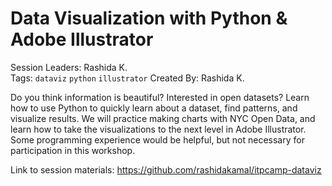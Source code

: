# Data Visualization with Python & Adobe Illustrator

Session Leaders: Rashida K.  
Tags: `dataviz` `python` `illustrator`
Created By: Rashida K.  

Do you think information is beautiful? Interested in open datasets? Learn how to use Python to quickly learn about a dataset, find patterns, and visualize results. We will practice making charts with NYC Open Data, and learn how to take the visualizations to the next level in Adobe Illustrator. Some programming experience would be helpful, but not necessary for participation in this workshop.

Link to session materials: https://github.com/rashidakamal/itpcamp-dataviz  
